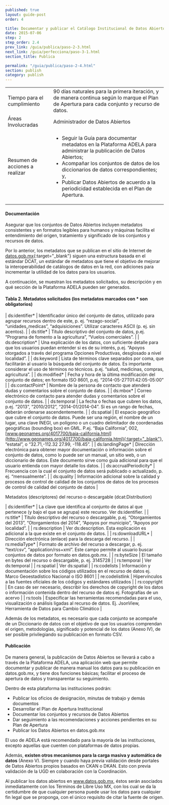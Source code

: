 ```yaml
---
published: true
layout: guide-post
order: 4

title: Documentar y publicar el Catálogo Institucional de Datos Abiertos
date: 2015-07-06
step: 2
step_order: 2.4
prev_link: /guia/publica/paso-2-3.html
next_link: /guia/perfecciona/paso-3-1.html
section_title: Publica

permalink: "/guia/publica/paso-2-4.html"
section: publish
category: publish
---
```


<table>
  <tbody>
    <tr>
      <td>Tiempo para el cumplimiento</td>
      <td>90 días naturales para la primera iteración, y de manera continua según lo marque el Plan de Apertura para cada conjunto y recurso de datos.</td>
    </tr>
    <tr>
      <td>Áreas Involucradas</td>
      <td>Administrador de Datos Abiertos</td>
    </tr>
    <tr>
      <td>Resumen de acciones a realizar</td>
      <td>
        <ul>
          <li>Seguir la Guía para documentar metadatos en la Plataforma ADELA para administrar la publicación de Datos Abiertos;</li>
          <li>Acompañar los conjuntos de datos de los diccionarios de datos correspondientes; y,</li>
          <li>Publicar Datos Abiertos de acuerdo a la periodicidad establecida en el Plan de Apertura.</li>
        </ul>
      </td>
    </tr>
  </tbody>
</table>

#### Documentación

Asegurar que los conjuntos de Datos Abiertos incluyen metadatos consistentes y en formatos legibles para humanos y máquinas facilita el entendimiento del origen, tratamiento y significado de los conjuntos y recursos de datos. 

Por lo anterior, los metadatos que se publican en el sitio de Internet de [datos.gob.mx](http://datos.gob.mx){:target="_blank"} siguen una estructura basada en el estándar DCAT, un estándar de metadatos que tiene el objetivo de mejorar la interoperabilidad de catálogos de datos en la red, con adiciones para incrementar la utilidad de los datos para los usuarios.

A continuación, se muestran los metadatos solicitados, su descripción y en qué sección de la Plataforma ADELA pueden ser generados.

#### Tabla 2. Metadatos solicitados (los metadatos marcados con * son obligatorios)

| ds:identifier* | Identificador único del conjunto de datos, utilizado para agrupar recursos dentro de este, p. ej. “rezago-social”, “unidades_medicas”, “adquisiciones”. Utilizar caracteres ASCII (p. ej. sin acentos). |
| ds:title* | Título descriptivo del conjunto de datos, p.ej. “Programa de fomento a la agricultura”, “Vuelos comerciales”. |
| ds:description* | Una explicación de los datos, con suficiente detalle para que los usuarios puedan entender si es de su interés, p.ej. “Apoyos otorgados a través del programa Opciones Productivas, desglosado a nivel localidad”. |
| ds:keyword | Lista de términos clave separados por coma, que facilitarán al usuario la búsqueda del conjunto de datos. Es importante considerar el uso de términos no técnicos. p.ej. “salud, medicinas, compras, agricultura”. |
| ds:modified* | Fecha y hora de la última modificación del conjunto de datos; en formato ISO 8601, p.ej. “2014-05-27T01:42:05-05:00” |
| ds:contactPoint* | Nombre de la persona de contacto que atenderá dudas y comentarios sobre el conjunto de datos. |
| ds:mbox* | Correo electrónico de contacto para atender dudas y comentarios sobre el conjunto de datos. |
| ds:temporal | La fecha o fechas que cubren los datos, p.ej. “2013”, “2010/2012”, “2014-01/2014-04”. Si es un rango de fechas, deberán ordenarse ascendentemente. |
| ds:spatial | El espacio geográfico que cubre el conjunto de datos. Puede ser una región, el nombre de un lugar, una clave INEGI, un polígono o un cuadro delimitador de coordenadas geográficas (bounding box) en GML. P.ej. “Baja California”, 002, [www.geonames.org/4017700/baja-california.html](http://www.geonames.org/4017700/baja-california.html){:target="_blank"}, “estatal”, o “32.71,-112.32 27.99, -118.45”. |
| ds:landingPage* | Dirección electrónica para obtener mayor documentación o información sobre el conjunto de datos, como lo puede ser un manual, un sitio web, o un diccionario de datos. Este documento sirve como guía adicional para que el usuario entienda con mayor detalle los datos. |
| ds:accrualPeriodicity* | Frecuencia con la cual el conjunto de datos será publicado o actualizado, p. ej. “mensualmente”. |
| ds:quality | Información adicional sobre la calidad y procesos de control de calidad de los conjuntos de datos de los procesos de control de calidad del conjunto de datos |

Metadatos (descriptores) del recurso o descargable (dcat:Distribution)

| ds:identifier* | La clave que identifica al conjunto de datos al que pertenece (y bajo el que se agrupa) este recurso. Ver ds:identifier. |
| rs:title* | Título descriptivo del recurso o descargable, p.ej. “Otorgamientos del 2013”, “Otorgamientos del 2014”, “Apoyos por municipio”, “Apoyos por localidad”. |
| rs:description | Ver ds:description. Esta explicación es adicional a la que existe en el conjunto de datos. |
| rs:downloadURL* | Dirección electrónica (enlace) para la descarga del recurso. |
| rs:mediaType* | Formato de archivo del recurso a descargar, p. ej. “text/csv”, “application/rss+xml”. Este campo permite al usuario buscar conjuntos de datos por formato en datos.gob.mx. |
| rs:byteSize | El tamaño en bytes del recurso o descargable, p. ej. 3145728 |
| rs:temporal | Ver ds:temporal |
| rs:spatial | Ver ds:spatial |
| rs:codelists | Información y documentación sobre los códigos utilizados en el recurso de datos ej. Marco Geoestadístico Nacional o ISO 8601 |
| re:codelistlink | Hipervínculos a las fuentes oficiales de los códigos y estándares utilizados |
| rs:copyright | En caso de ser necesario, describir los derechos de copyright de los datos o información contenida dentro del recurso de datos ej. Fotografías de un acervo |
| rs:tools | Especificar las herramientas recomendadas para el uso, visualización o análisis ligadas al recurso de datos. Ej. JsonView, Herramienta de Datos para Cambio Climático |

Además de los metadatos, es necesario que cada conjunto se acompañe de un Diccionario de datos con el objetivo de que los usuarios comprendan el origen, metodologías, significado y potencial de los datos (Anexo IV), de ser posible privilegiando su publicación en formato CSV. 

#### Publicación

De manera general, la publicación de Datos Abiertos se llevará a cabo a través de la Plataforma ADELA, una aplicación web que permite documentar y publicar de manera manual los datos para su publicación en datos.gob.mx, y tiene dos funciones básicas; facilitar el proceso de apertura de datos y transparentar su seguimiento.

Dentro de esta plataforma las instituciones podrán:
- Publicar los oficios de designación, minutas de trabajo y demás documentos
- Desarrollar el Plan de Apertura Institucional
- Documentar los conjuntos y recursos de Datos Abiertos
- Dar seguimiento a las recomendaciones y acciones pendientes en su Plan de Apertura
- Publicar los Datos Abiertos en datos.gob.mx

El uso de ADELA está recomendado para la mayoría de las instituciones, excepto aquellas que cuenten con plataformas de datos propias.  

Además, **existen otros mecanismos para la carga masiva y automática de datos** (Anexo V). Siempre y cuando haya previa validación desde portales de Datos Abiertos propios basados en CKAN o DKAN. Esto con previa validación de la UGD en colaboración con la Coordinación.

Al publicar los datos abiertos en www.datos.gob.mx, éstos serán asociados inmediatamente con los Términos de Libre Uso MX, con los cual se da la certidumbre de que cualquier persona puede usar los datos para cualquier fin legal que se proponga, con el único requisito de citar la fuente de origen.